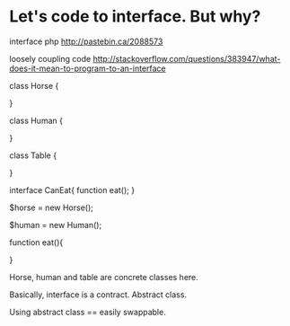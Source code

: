 # Let's code to interface. But why?

interface php
http://pastebin.ca/2088573

loosely coupling code
http://stackoverflow.com/questions/383947/what-does-it-mean-to-program-to-an-interface

class Horse {

}

class Human {

}

class Table {

}

interface CanEat{
    function eat();
}


$horse = new Horse();

$human = new Human();

function eat(){

}

Horse, human and table are concrete classes here.


Basically, interface is a contract. Abstract class.

Using abstract class == easily swappable.